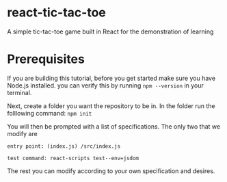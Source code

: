 # react-tic-tac-toe
A simple tic-tac-toe game built in React for the demonstration of learning

# Prerequisites
If you are building this tutorial, before you get started make sure you have Node.js installed. you can verify this by running
`npm --version` in your terminal.

Next, create a folder you want the repository to be in. In the folder run the folllowing command:
`npm init`

You will then be prompted with a list of specifications. The only two that we modify are

`entry point: (index.js) /src/index.js`

`test command: react-scripts test--env=jsdom`

The rest you can modify according to your own specification and desires.